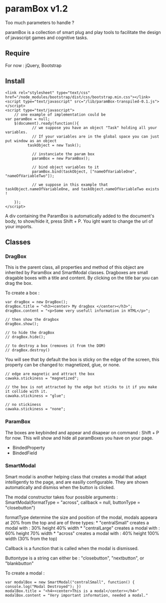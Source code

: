 # paramBox v1.2

Too much parameters to handle ? 

paramBox is a collection of smart plug and play tools to facilitate the design of javascript games and cognitive tasks.


## Require

For now : jQuery, Bootstrap

## Install
	<link rel="stylesheet" type="text/css" href="/node_modules/bootstrap/dist/css/bootstrap.min.css"></link>
	<script type="text/javascript" src="/lib/paramBox-transpiled-0.1.js"></script>
	<script type="text/javascript">
		// one example of implementation could be
    var paramBox = null;
		$(document).ready(function(){
				// we suppose you have an object "Task" holding all your variables. 
				// If your variables are in the global space you can just put window as an object
			  taskObject = new Task();			
				
				// instanciate the param box
				paramBox = new ParamBox();

				// bind object variables to it
				paramBox.bind(taskObject, ["nameOfVariableOne", "nameOfVariableTwo"]);

				// we suppose in this example that taskObject.nameOfVariableOne, and taskObject.nameOfVariableTwo exists !
			
		});
	</script>


A div containing the ParamBox is automatically added to the document's body, to show/hide it, press Shift + P. You ight want to change the url of your imports.


## Classes

### DragBox

This is the parent class, all properties and method of this object are inherited by ParamBox and SmartModal classes. Dragboxes are small dragable boxes with a title and content. By clicking on the title bar you can drag the box. 

To create a box :

	var dragBox = new DragBox();
	dragBox.title = "<h3><center> My dragbox </center></h3>";
	dragBox.content = "<p>Some very usefull information in HTML</p>";

	// then show the dragbox
	dragBox.show();

	// to hide the dragBox
	// dragBox.hide();

	// to destroy a box (removes it from the DOM)
	// dragBox.destroy()


You will see that by default the box is sticky on the edge of the screen, this property can be changed to: magnetized, glue, or none.
	
	// edge are magnetic and attract the box
	cawaka.stickiness = "magnetized";
	
	// the box is not attracted by the edge but sticks to it if you make it collide with it.
	cawaka.stickiness = "glue";

	// no stickiness
	cawaka.stickiness = "none";


### ParamBox

The boxes are keybinded and appear and disapear on command : Shift + P for now. This will show and hide all paramBoxes you have on your page.


* BindedProperty
* BindedField

### SmartModal

Smart modal is another helping class that creates a modal that adapt intelligently to the page, and are easilly configurable. They are shown automatically and dismiss when the button is clicked.

The modal constructor takes four possible arguments :
	SmartModal(formatType = "across", callback = null, buttonType = "closebutton")

formatType determine the size and position of the modal, modals appeara at 20% from the top and are of three types: 
	* "centralSmall" creates a modal with : 30% height 40% width 
	* "centralLarge" creates a modal with : 60% height 70% width 
	* "across" creates a modal with : 40% height 100% width (30% from the top)

Callback is a function that is called when the modal is dismissed. 

Buttontype is a string can either be : "closebutton", "nextbutton", or "blankbutton"

To create a modal :

	var modalBox = new SmartModal("centralSmall", function() { console.log("Modal Destroyed"); })
	modalBox.title = "<h4><center>This is a modal</center></h4>"
	modalBox.content = "Very important information, needed a modal."
